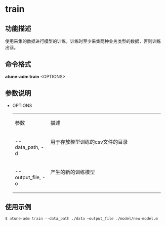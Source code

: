 # train<a name="ZH-CN_TOPIC_0213225909"></a>

## 功能描述<a name="section124121426195015"></a>

使用采集的数据进行模型的训练。训练时至少采集两种业务类型的数据，否则训练出错。

## 命令格式<a name="section1019897115110"></a>

**atune-adm train**  <OPTIONS\>

## 参数说明<a name="section4591487175"></a>

-   OPTIONS

    <a name="zh-cn_topic_0210923699_table847613161310"></a>
    <table><tbody><tr id="zh-cn_topic_0210923699_row349814169120"><td class="cellrowborder" valign="top" width="23.87%"><p id="zh-cn_topic_0210923699_p1549841614116"><a name="zh-cn_topic_0210923699_p1549841614116"></a><a name="zh-cn_topic_0210923699_p1549841614116"></a>参数</p>
    </td>
    <td class="cellrowborder" valign="top" width="76.13%"><p id="zh-cn_topic_0210923699_p84988168119"><a name="zh-cn_topic_0210923699_p84988168119"></a><a name="zh-cn_topic_0210923699_p84988168119"></a>描述</p>
    </td>
    </tr>
    <tr id="zh-cn_topic_0210923699_row13499181612118"><td class="cellrowborder" valign="top" width="23.87%"><p id="zh-cn_topic_0210923699_p24993163119"><a name="zh-cn_topic_0210923699_p24993163119"></a><a name="zh-cn_topic_0210923699_p24993163119"></a>--data_path, -d</p>
    </td>
    <td class="cellrowborder" valign="top" width="76.13%"><p id="zh-cn_topic_0210923699_p134991316818"><a name="zh-cn_topic_0210923699_p134991316818"></a><a name="zh-cn_topic_0210923699_p134991316818"></a>用于存放模型训练的csv文件的目录</p>
    </td>
    </tr>
    <tr id="zh-cn_topic_0210923699_row149914161115"><td class="cellrowborder" valign="top" width="23.87%"><p id="zh-cn_topic_0210923699_p14991516914"><a name="zh-cn_topic_0210923699_p14991516914"></a><a name="zh-cn_topic_0210923699_p14991516914"></a>--output_file, -o</p>
    </td>
    <td class="cellrowborder" valign="top" width="76.13%"><p id="zh-cn_topic_0210923699_p049916166114"><a name="zh-cn_topic_0210923699_p049916166114"></a><a name="zh-cn_topic_0210923699_p049916166114"></a>产生的新的训练模型</p>
    </td>
    </tr>
    </tbody>
    </table>


## 使用示例<a name="section5961238145111"></a>

```
$ atune-adm train --data_path ./data –output_file ./model/new-model.m 
```

